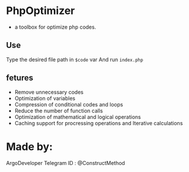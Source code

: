 # PhpOptimizer
- a toolbox for optimize php codes.
## Use
Type the desired file path in `$code` var
And run `index.php`

## fetures
* Remove unnecessary codes
* Optimization of variables
* Compression of conditional codes and loops
* Reduce the number of function calls
* Optimization of mathematical and logical operations
* Caching support for procressing operations and Iterative calculations
# Made by:
ArgoDeveloper
Telegram ID : @ConstructMethod